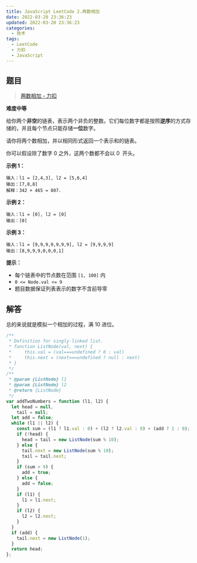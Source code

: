 ```yaml
---
title: JavaScript LeetCode 2.两数相加
date: 2022-03-20 23:36:23
updated: 2022-03-20 23:36:23
categories:
  - 技术
tags:
  - LeetCode
  - 力扣
  - JavaScript
---
```


<!--more-->

## 题目

> [两数相加 - 力扣](https://leetcode-cn.com/problems/add-two-numbers)

**难度中等**

给你两个**非空**的链表，表示两个非负的整数。它们每位数字都是按照**逆序**的方式存储的，并且每个节点只能存储**一位**数字。

请你将两个数相加，并以相同形式返回一个表示和的链表。

你可以假设除了数字 0 之外，这两个数都不会以 0  开头。

**示例 1：**

```
输入：l1 = [2,4,3], l2 = [5,6,4]
输出：[7,0,8]
解释：342 + 465 = 807.
```

**示例 2：**

```
输入：l1 = [0], l2 = [0]
输出：[0]
```

**示例 3：**

```
输入：l1 = [9,9,9,9,9,9,9], l2 = [9,9,9,9]
输出：[8,9,9,9,0,0,0,1]
```

**提示：**

- 每个链表中的节点数在范围 `[1, 100]` 内
- `0 <= Node.val <= 9`
- 题目数据保证列表表示的数字不含前导零

## 解答

总的来说就是模拟一个相加的过程，满 10 进位。

```js
/**
 * Definition for singly-linked list.
 * function ListNode(val, next) {
 *     this.val = (val===undefined ? 0 : val)
 *     this.next = (next===undefined ? null : next)
 * }
 */
/**
 * @param {ListNode} l1
 * @param {ListNode} l2
 * @return {ListNode}
 */
var addTwoNumbers = function (l1, l2) {
  let head = null,
    tail = null;
  let add = false;
  while (l1 || l2) {
    const sum = (l1 ? l1.val : 0) + (l2 ? l2.val : 0) + (add ? 1 : 0);
    if (!head) {
      head = tail = new ListNode(sum % 10);
    } else {
      tail.next = new ListNode(sum % 10);
      tail = tail.next;
    }
    if (sum > 9) {
      add = true;
    } else {
      add = false;
    }
    if (l1) {
      l1 = l1.next;
    }
    if (l2) {
      l2 = l2.next;
    }
  }
  if (add) {
    tail.next = new ListNode(1);
  }
  return head;
};
```

